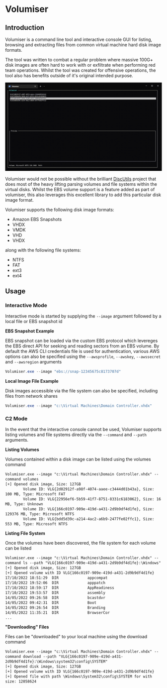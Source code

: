 # Volumiser

## Introduction

Volumiser is a command line tool and interactive console GUI for listing, browsing and extracting files from common virtual machine hard disk image formats.

The tool was written to combat a regular problem where massive 100G+ disk images are often hard to work with or exfiltrate when performing red team operations.  Whilst the tool was created for offensive operations, the tool also has benefits outside of it's original intended purpose.

![Volumiser Interactive GUI](Volumiser.gif)

Volumiser would not be possible without the brilliant [DiscUtils](https://github.com/DiscUtils/DiscUtils) project that does most of the heavy lifting parsing volumes and file systems within the virtual disks.  Whilst the EBS volume support is a feature added as part of volumiser, this also leverages this excellent library to add this particular disk image format.

Volumiser supports the following disk image formats:

* Amazon EBS Snapshots
* VHDX
* VMDK
* VHD
* VHDX

along with the following file systems:

* NTFS
* FAT
* ext3
* ext4

## Usage

### Interactive Mode

Interactive mode is started by supplying the `--image` argument followed by a local file or EBS snapshot id

**EBS Snapshot Example**

EBS snapshot can be loaded via the custom EBS protocol which levereges the EBS direct API for seeking and reading sectors from an EBS volume.  By default the AWS CLI credentials file is used for authentication, various AWS options can also be specified using the `--awsprofile`, `--awskey`, `--awssecret` and `--awsregion` arguments 

```powershell
Volumiser.exe --image "ebs://snap-12345675c8173707d"
```

**Local Image File Example**

Disk images accessible via the file system can also be specified, including files from network shares

```powershell
Volumiser.exe --image "c:\Virtual Machines\Domain Controller.vhdx"
```

### C2 Mode

In the event that the interactive console cannot be used, Volumiser supports listing volumes and file systems directly via the `--command` and `--path` arguments.

**Listing Volumes**

Volumes contained within a disk image can be listed using the volumes command

```
Volumiser.exe --image "c:\Virtual Machines\Domain Controller.vhdx" --command volumes
[+] Opened disk image, Size: 127GB
        Volume ID: VLG{2d02912f-a98f-4074-aaee-c3444d01b43a}, Size: 100 MB, Type: Microsoft FAT
        Volume ID: VLG{22956ef6-5b59-41f7-8751-8331c6183062}, Size: 16 MB, Type: Unknown
        Volume ID: VLG{166c0197-909e-419d-a431-2d9b9df4d1fe}, Size: 129376 MB, Type: Microsoft NTFS
        Volume ID: VLG{bdd5d39c-a214-4ac2-a6b9-2477fe02ffc1}, Size: 553 MB, Type: Microsoft NTFS
```

**Listing File System**

Once the volumes have been discovered, the file system for each volume can be listed

```
Volumiser.exe --image "c:\Virtual Machines\Domain Controller.vhdx" --command ls --path "VLG{166c0197-909e-419d-a431-2d9b9df4d1fe}:\Windows"
[+] Opened disk image, Size: 127GB
[+] Opened volume with ID VLG{166c0197-909e-419d-a431-2d9b9df4d1fe}
17/10/2022 18:51:29  DIR             appcompat
17/10/2022 19:52:06  DIR             apppatch
17/10/2022 18:59:17  DIR             AppReadiness
17/10/2022 19:53:57  DIR             assembly
14/05/2022 09:26:58  DIR             bcastdvr
14/05/2022 09:42:31  DIR             Boot
14/05/2022 09:26:54  DIR             Branding
14/05/2022 11:35:21  DIR             BrowserCor
...
```

**"Downloading" Files**

Files can be "downloaded" to your local machine using the download command

```
Volumiser.exe --image "c:\Virtual Machines\Domain Controller.vhdx" --command download --path "VLG{166c0197-909e-419d-a431-2d9b9df4d1fe}:\Windows\system32\config\SYSTEM"
[+] Opened disk image, Size: 127GB
[+] Opened volume with ID VLG{166c0197-909e-419d-a431-2d9b9df4d1fe}
[+] Opened file with path \Windows\System32\config\SYSTEM for with size: 12058624
```

